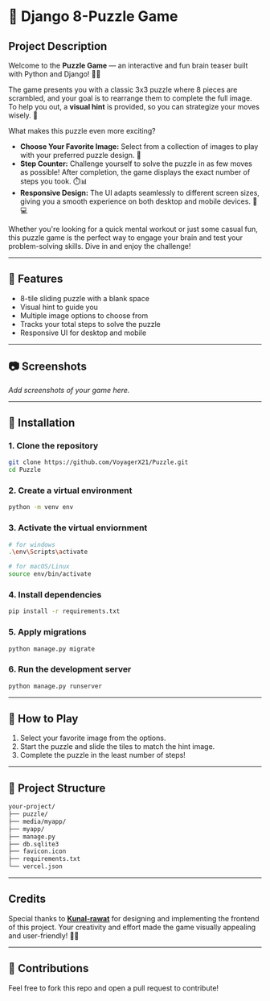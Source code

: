 # 🧩 Django 8-Puzzle Game

## Project Description

Welcome to the **Puzzle Game** — an interactive and fun brain teaser built with Python and Django! 🧩✨

The game presents you with a classic 3x3 puzzle where 8 pieces are scrambled, and your goal is to rearrange them to complete the full image. To help you out, a **visual hint** is provided, so you can strategize your moves wisely. 🎯

What makes this puzzle even more exciting?

- **Choose Your Favorite Image:** Select from a collection of images to play with your preferred puzzle design. 🎨
- **Step Counter:** Challenge yourself to solve the puzzle in as few moves as possible! After completion, the game displays the exact number of steps you took. ⏱️📊
- **Responsive Design:** The UI adapts seamlessly to different screen sizes, giving you a smooth experience on both desktop and mobile devices. 📱💻

Whether you're looking for a quick mental workout or just some casual fun, this puzzle game is the perfect way to engage your brain and test your problem-solving skills. Dive in and enjoy the challenge!


---

## 🚀 Features

- 8-tile sliding puzzle with a blank space
- Visual hint to guide you
- Multiple image options to choose from
- Tracks your total steps to solve the puzzle
- Responsive UI for desktop and mobile

---

## 📷 Screenshots

_Add screenshots of your game here._

---

## 🔧 Installation

### 1. Clone the repository

```bash
git clone https://github.com/VoyagerX21/Puzzle.git
cd Puzzle
```

### 2. Create a virtual environment

```bash
python -m venv env
```

### 3. Activate the virtual enviornment

```bash
# for windows
.\env\Scripts\activate

# for macOS/Linux
source env/bin/activate
```

### 4. Install dependencies

```bash
pip install -r requirements.txt
```

### 5. Apply migrations

```bash
python manage.py migrate
```

### 6. Run the development server

```bash
python manage.py runserver
```

---

## 🧠 How to Play

1. Select your favorite image from the options.
2. Start the puzzle and slide the tiles to match the hint image.
3. Complete the puzzle in the least number of steps!

---

## 📂 Project Structure

```bash
your-project/
├── puzzle/             
├── media/myapp/             
├── myapp/         
├── manage.py             
├── db.sqlite3             
├── favicon.icon             
├── requirements.txt             
└── vercel.json
```

---
## Credits

Special thanks to **[Kunal-rawat](https://github.com/Kunal-Rawat007)** for designing and implementing the frontend of this project. Your creativity and effort made the game visually appealing and user-friendly! 🙌🎨

---

## 🙌 Contributions

Feel free to fork this repo and open a pull request to contribute!
